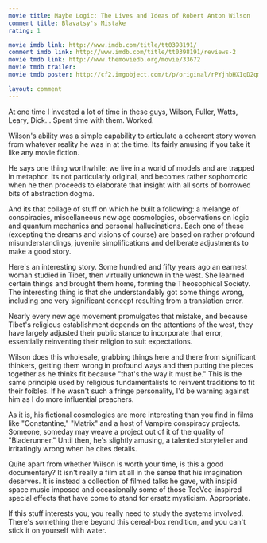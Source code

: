```yaml
---
movie title: Maybe Logic: The Lives and Ideas of Robert Anton Wilson
comment title: Blavatsy's Mistake
rating: 1

movie imdb link: http://www.imdb.com/title/tt0398191/
comment imdb link: http://www.imdb.com/title/tt0398191/reviews-2
movie tmdb link: http://www.themoviedb.org/movie/33672
movie tmdb trailer: 
movie tmdb poster: http://cf2.imgobject.com/t/p/original/rPYjhbHXIqD2qmNJFvsJ9n0UmMO.jpg

layout: comment
---
```


At one time I invested a lot of time in these guys, Wilson, Fuller, Watts, Leary, Dick... Spent time with them. Worked.

Wilson's ability was a simple capability to articulate a coherent story woven from whatever reality he was in at the time. Its fairly amusing if you take it like any movie fiction.

He says one thing worthwhile: we live in a world of models and are trapped in metaphor. Its not particularly original, and becomes rather sophomoric when he then proceeds to elaborate that insight with all sorts of borrowed bits of abstraction dogma.

And its that collage of stuff on which he built a following: a melange of conspiracies, miscellaneous new age cosmologies, observations on logic and quantum mechanics and personal hallucinations. Each one of these (excepting the dreams and visions of course) are based on rather profound misunderstandings, juvenile simplifications and deliberate adjustments to make a good story.

Here's an interesting story. Some hundred and fifty years ago an earnest woman studied in Tibet, then virtually unknown in the west. She learned certain things and brought them home, forming the Theosophical Society. The interesting thing is that she understandably got some things wrong, including one very significant concept resulting from a translation error. 

Nearly every new age movement promulgates that mistake, and because Tibet's religious establishment depends on the attentions of the west, they have largely adjusted their public stance to incorporate that error, essentially reinventing their religion to suit expectations.

Wilson does this wholesale, grabbing things here and there from significant thinkers, getting them wrong in profound ways and then putting the pieces together as he thinks fit because "that's the way it must be." This is the same principle used by religious fundamentalists to reinvent traditions to fit their foibles. If he wasn't such a fringe personality, I'd be warning against him as I do more influential preachers.

As it is, his fictional cosmologies are more interesting than you find in films like "Constantine," "Matrix" and a host of Vampire conspiracy projects. Someone, someday may weave a project out of it of the quality of "Bladerunner." Until then, he's slightly amusing, a talented storyteller and irritatingly wrong when he cites details.

Quite apart from whether Wilson is worth your time, is this a good documentary? It isn't really a film at all in the sense that his imagination deserves. It is instead a collection of filmed talks he gave, with insipid space music imposed and occasionally some of those TeeVee-inspired special effects that have come to stand for ersatz mysticism. Appropriate.

If this stuff interests you, you really need to study the systems involved. There's something there beyond this cereal-box rendition, and you can't stick it on yourself with water.